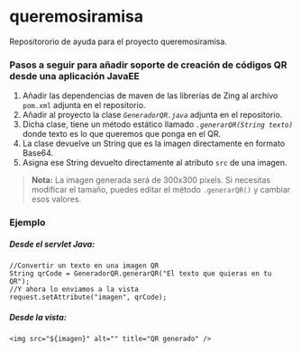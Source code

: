 # queremosiramisa
Repositororio de ayuda para el proyecto queremosiramisa. 

### Pasos a seguir para añadir soporte de creación de códigos QR desde una aplicación JavaEE

1. Añadir las dependencias de maven de las librerías de Zing al archivo `pom.xml` adjunta en el repositorio.
2. Añadir al proyecto la clase *`GeneradorQR.java`* adjunta en el repositorio.
3. Dicha clase, tiene un método estático llamado *`.generarQR(String texto)`* donde texto es lo que queremos que ponga en el QR.
4. La clase devuelve un String que es la imagen directamente en formato Base64.
5. Asigna ese String devuelto directamente al atributo `src` de una imagen.

> **Nota:** La imagen generada será de 300x300 pixels. Si necesitas modificar el tamaño, puedes editar el método `.generarQR()` y cambiar esos valores.

### Ejemplo
##### Desde el servlet Java:
``` [Java]
//Convertir un texto en una imagen QR
String qrCode = GeneradorQR.generarQR("El texto que quieras en tu QR");
//Y ahora lo enviamos a la vista
request.setAttribute("imagen", qrCode);
```
##### Desde la vista:
``` [JSP]
<img src="${imagen}" alt="" title="QR generado" />
```
